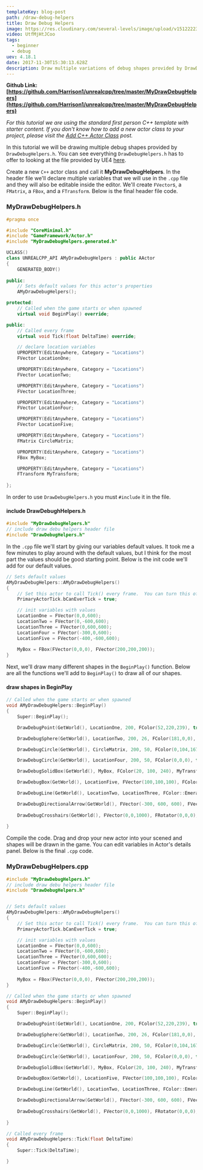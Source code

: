 ```yaml
---
templateKey: blog-post
path: /draw-debug-helpers
title: Draw Debug Helpers
image: https://res.cloudinary.com/several-levels/image/upload/v1512222397/draw-debug-helpers_hiskxe.jpg
video: UtfMjHtJCoo
tags:
  - beginner
  - debug
uev: 4.18.1
date: 2017-11-30T15:30:13.628Z
description: Draw multiple variations of debug shapes provided by DrawDebugHelpers.h.
---
```

**Github Link: [https://github.com/Harrison1/unrealcpp/tree/master/MyDrawDebugHelpers](https://github.com/Harrison1/unrealcpp/tree/master/MyDrawDebugHelpers)**

*For this tutorial we are using the standard first person C++ template with starter content. If you don't know how to add a new actor class to your project, please visit the [Add C++ Actor Class](/add-actor-class) post.*

In this tutorial we will be drawing multiple debug shapes provided by `DrawDebugHelpers.h`. You can see everything `DrawDebugHelpers.h` has to offer to looking at the file provided by UE4 [here](https://github.com/EpicGames/UnrealEngine/blob/release/Engine/Source/Runtime/Engine/Public/DrawDebugHelpers.h).

Create a new `C++` actor class and call it **MyDrawDebugHelpers**. In the header file we'll declare multiple variables that we will use in the `.cpp` file and they will also be editable inside the editor. We'll create `FVector`s, a `FMatrix`, a `FBox`, and a `FTransform`. Below is the final header file code. 

### MyDrawDebugHelpers.h
```cpp
#pragma once

#include "CoreMinimal.h"
#include "GameFramework/Actor.h"
#include "MyDrawDebugHelpers.generated.h"

UCLASS()
class UNREALCPP_API AMyDrawDebugHelpers : public AActor
{
	GENERATED_BODY()
	
public:	
	// Sets default values for this actor's properties
	AMyDrawDebugHelpers();

protected:
	// Called when the game starts or when spawned
	virtual void BeginPlay() override;

public:	
	// Called every frame
	virtual void Tick(float DeltaTime) override;

	// declare location variables
	UPROPERTY(EditAnywhere, Category = "Locations")
	FVector LocationOne;

	UPROPERTY(EditAnywhere, Category = "Locations")
	FVector LocationTwo;

	UPROPERTY(EditAnywhere, Category = "Locations")
	FVector LocationThree;

	UPROPERTY(EditAnywhere, Category = "Locations")
	FVector LocationFour;

	UPROPERTY(EditAnywhere, Category = "Locations")
	FVector LocationFive;

	UPROPERTY(EditAnywhere, Category = "Locations")
	FMatrix CircleMatrix;

	UPROPERTY(EditAnywhere, Category = "Locations")
	FBox MyBox;

	UPROPERTY(EditAnywhere, Category = "Locations")
	FTransform MyTransform;
	
};
```

In order to use `DrawDebugHelpers.h` you must `#include` it in the file.

#### include DrawDebughHelpers.h
```cpp
#include "MyDrawDebugHelpers.h"
// include draw debu helpers header file
#include "DrawDebugHelpers.h"
```

In the `.cpp` file we'll start by giving our variables default values. It took me a few minutes to play around with the default values, but I think for the most part the values should be good starting point. Below is the init code we'll add for our default values.

```cpp
// Sets default values
AMyDrawDebugHelpers::AMyDrawDebugHelpers()
{
 	// Set this actor to call Tick() every frame.  You can turn this off to improve performance if you don't need it.
	PrimaryActorTick.bCanEverTick = true;

	// init variables with values
	LocationOne = FVector(0,0,600);
	LocationTwo = FVector(0,-600,600);
	LocationThree = FVector(0,600,600);
	LocationFour = FVector(-300,0,600);
	LocationFive = FVector(-400,-600,600);
	
	MyBox = FBox(FVector(0,0,0), FVector(200,200,200));
}
```

Next, we'll draw many different shapes in the `BeginPlay()` function. Below are all the functions we'll add to `BeginPlay()` to draw all of our shapes.

#### draw shapes in BeginPlay
```cpp
// Called when the game starts or when spawned
void AMyDrawDebugHelpers::BeginPlay()
{
	Super::BeginPlay();

	DrawDebugPoint(GetWorld(), LocationOne, 200, FColor(52,220,239), true);

	DrawDebugSphere(GetWorld(), LocationTwo, 200, 26, FColor(181,0,0), true, -1, 0, 2);

	DrawDebugCircle(GetWorld(), CircleMatrix, 200, 50, FColor(0,104,167), true, -1, 0, 10);

	DrawDebugCircle(GetWorld(), LocationFour, 200, 50, FColor(0,0,0), true, -1, 0, 10);

	DrawDebugSolidBox(GetWorld(), MyBox, FColor(20, 100, 240), MyTransform, true);

	DrawDebugBox(GetWorld(), LocationFive, FVector(100,100,100), FColor::Purple, true, -1, 0, 10);

	DrawDebugLine(GetWorld(), LocationTwo, LocationThree, FColor::Emerald, true, -1, 0, 10);

	DrawDebugDirectionalArrow(GetWorld(), FVector(-300, 600, 600), FVector(-300, -600, 600), 120.f, FColor::Magenta, true, -1.f, 0, 5.f);
	
	DrawDebugCrosshairs(GetWorld(), FVector(0,0,1000), FRotator(0,0,0), 500.f, FColor::White, true, -1.f, 0);
	
}
```

Compile the code. Drag and drop your new actor into your scened and shapes will be drawn in the game. You can edit variables in Actor's details panel. Below is the final `.cpp` code.

### MyDrawDebugHelpers.cpp
```cpp
#include "MyDrawDebugHelpers.h"
// include draw debu helpers header file
#include "DrawDebugHelpers.h"


// Sets default values
AMyDrawDebugHelpers::AMyDrawDebugHelpers()
{
 	// Set this actor to call Tick() every frame.  You can turn this off to improve performance if you don't need it.
	PrimaryActorTick.bCanEverTick = true;

	// init variables with values
	LocationOne = FVector(0,0,600);
	LocationTwo = FVector(0,-600,600);
	LocationThree = FVector(0,600,600);
	LocationFour = FVector(-300,0,600);
	LocationFive = FVector(-400,-600,600);
	
	MyBox = FBox(FVector(0,0,0), FVector(200,200,200));
}

// Called when the game starts or when spawned
void AMyDrawDebugHelpers::BeginPlay()
{
	Super::BeginPlay();

	DrawDebugPoint(GetWorld(), LocationOne, 200, FColor(52,220,239), true);

	DrawDebugSphere(GetWorld(), LocationTwo, 200, 26, FColor(181,0,0), true, -1, 0, 2);

	DrawDebugCircle(GetWorld(), CircleMatrix, 200, 50, FColor(0,104,167), true, -1, 0, 10);

	DrawDebugCircle(GetWorld(), LocationFour, 200, 50, FColor(0,0,0), true, -1, 0, 10);

	DrawDebugSolidBox(GetWorld(), MyBox, FColor(20, 100, 240), MyTransform, true);

	DrawDebugBox(GetWorld(), LocationFive, FVector(100,100,100), FColor::Purple, true, -1, 0, 10);

	DrawDebugLine(GetWorld(), LocationTwo, LocationThree, FColor::Emerald, true, -1, 0, 10);

	DrawDebugDirectionalArrow(GetWorld(), FVector(-300, 600, 600), FVector(-300, -600, 600), 120.f, FColor::Magenta, true, -1.f, 0, 5.f);
	
	DrawDebugCrosshairs(GetWorld(), FVector(0,0,1000), FRotator(0,0,0), 500.f, FColor::White, true, -1.f, 0);
	
}

// Called every frame
void AMyDrawDebugHelpers::Tick(float DeltaTime)
{
	Super::Tick(DeltaTime);

}
```